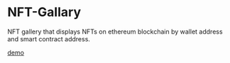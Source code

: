 # NFT-Gallary 

NFT gallery that displays NFTs on ethereum blockchain by wallet address and smart contract address.

[demo](https://nft-gallary.garywang12.repl.co/)

